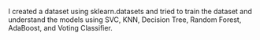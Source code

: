 I created a dataset using sklearn.datasets and tried to train the dataset and understand the models using SVC, KNN, Decision Tree, Random Forest, AdaBoost, and Voting Classifier.

